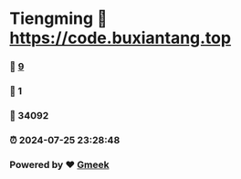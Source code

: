 # Tiengming :link: https://code.buxiantang.top 
### :page_facing_up: [9](https://code.buxiantang.top/tag.html) 
### :speech_balloon: 1 
### :hibiscus: 34092 
### :alarm_clock: 2024-07-25 23:28:48 
### Powered by :heart: [Gmeek](https://github.com/Meekdai/Gmeek)
